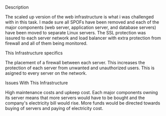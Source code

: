 Description

The scaled up version of the web infrastructure is what i was challenged with in this task. I made sure all SPOFs have been removed and each of the major components (web server, application server, and database servers) have been moved to separate Linux servers. The SSL protection was issured to each server network and load balancer with extra protection from firewall and all of them being monitored.


This Infrastructure specifics

The placement of a firewall between each server.
This increases the protection of each server from unwanted and unauthorized users. This is asigned to every server on the network.



Issues With This Infrastructure
 
High maintenance costs and upkeep cost.
Each major components owning its server means that more servers would have to be bought and the company's electricity bill would rise. More funds would be directed towards buying of servers and paying of electricity cost.
